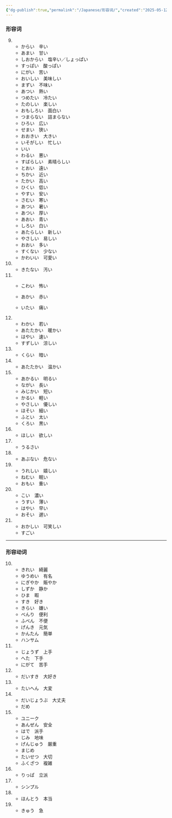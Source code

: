 ```yaml
---
{"dg-publish":true,"permalink":"/Japanese/形容词/","created":"2025-05-12T21:46:31.560+08:00","updated":"2025-05-12T21:56:36.735+08:00"}
---
```


### 形容词

9. - からい　辛い
   - あまい　甘い
   - しおからい　塩辛い／しょっぱい
   - すっぱい　酸っぱい
   - にがい　苦い
   - おいしい　美味しい
   - まずい　不味い
   - あつい　熱い
   - つめたい　冷たい
   - たのしい　楽しい
   - おもしろい　面白い
   - つまらない　詰まらない
   - ひろい　広い
   - せまい　狭い
   - おおきい　大きい
   - いそがしい　忙しい
   - いい
   - わるい　悪い
   - すばらしい　素晴らしい
   - とおい　遠い
   - ちかい　近い
   - たかい　高い
   - ひくい　低い
   - やすい　安い
   - さむい　寒い
   - あつい　暑い
   - あつい　厚い
   - あおい　青い
   - しろい　白い
   - あたらしい　新しい
   - やさしい　易しい
   - おおい　多い
   - すくない　少ない
   - かわいい　可愛い
10. - きたない　汚い

11. - こわい　怖い

    - あかい　赤い
    - いたい　痛い
12. - わかい　若い
    - あたたかい　暖かい
    - はやい　速い
    - すずしい　涼しい

13. - くらい　暗い

14. - あたたかい　温かい

15. - あかるい　明るい
    - ながい　長い
    - みじかい　短い
    - かるい　軽い
    - やさしい　優しい
    - ほそい　細い
    - ふとい　太い
    - くろい　黒い

16. - ほしい　欲しい
17. - うるさい

18. - あぶない　危ない
19. - うれしい　嬉しい
    - ねむい　眠い
    - おもい　重い

20. - こい　濃い
    - うすい　薄い
    - はやい　早い
    - おそい　遅い

24. - おかしい　可笑しい
    - すごい

---

### 形容动词

10. - きれい　綺麗
    - ゆうめい　有名
    - にぎやか　賑やか
    - しずか　静か
    - ひま　暇
    - すき　好き
    - きらい　嫌い
    - べんり　便利
    - ふべん　不便
    - げんき　元気
    - かんたん　簡単
    - ハンサム
11. - じょうず　上手
    - へた　下手
    - にがて　苦手
12. - だいすき　大好き

13. - たいへん　大変

14. - だいじょうぶ　大丈夫
    - だめ

15. - ユニーク
    - あんぜん　安全
    - はで　派手
    - じみ　地味
    - げんじゅう　厳重
    - まじめ
    - たいせつ　大切
    - ふくざつ　複雑

16. - りっぱ　立派
17. - シンプル

18. - ほんとう　本当

22. - きゅう　急





